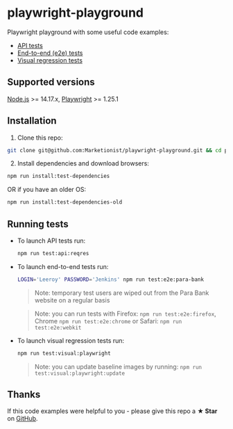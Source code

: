 # playwright-playground
Playwright playground with some useful code examples:
- [API tests](https://github.com/Marketionist/playwright-playground/blob/main/tests/api/reqres-api-spec.js)
- [End-to-end (e2e) tests](https://github.com/Marketionist/playwright-playground/blob/main/tests/e2e/account-overview-e2e-spec.js)
- [Visual regression tests](https://github.com/Marketionist/playwright-playground/blob/main/tests/visual/playwright-visual-spec.js)

## Supported versions
<a href="https://nodejs.org/en/" rel="nofollow" target="_blank">Node.js</a> >= 14.17.x,
<a href="https://github.com/microsoft/playwright" rel="nofollow" target="_blank">Playwright</a> >= 1.25.1

## Installation
1. Clone this repo:
```bash
git clone git@github.com:Marketionist/playwright-playground.git && cd playwright-playground
```

2. Install dependencies and download browsers:
```bash
npm run install:test-dependencies
```
OR if you have an older OS:
```bash
npm run install:test-dependencies-old
```

## Running tests
- To launch API tests run:
    ```bash
    npm run test:api:reqres
    ```

- To launch end-to-end tests run:
    ```bash
    LOGIN='Leeroy' PASSWORD='Jenkins' npm run test:e2e:para-bank
    ```

    > Note: temporary test users are wiped out from the Para Bank website on a
    > regular basis

    > Note: you can run tests with Firefox: `npm run test:e2e:firefox`,
    > Chrome `npm run test:e2e:chrome` or Safari: `npm run test:e2e:webkit`

- To launch visual regression tests run:
    ```bash
    npm run test:visual:playwright
    ```

    > Note: you can update baseline images by running:
    > `npm run test:visual:playwright:update`

## Thanks
If this code examples were helpful to you - please give this repo a **★ Star**
on [GitHub](https://github.com/Marketionist/playwright-playground).
